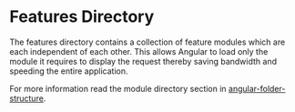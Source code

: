 # Features Directory

The features directory contains a collection of feature modules which are each independent of each other.
This allows Angular to load only the module it requires to display the request thereby saving bandwidth and speeding the entire application.

For more information read the module directory section in [angular-folder-structure](https://angular-folder-structure.readthedocs.io/en/latest/modules.html).
